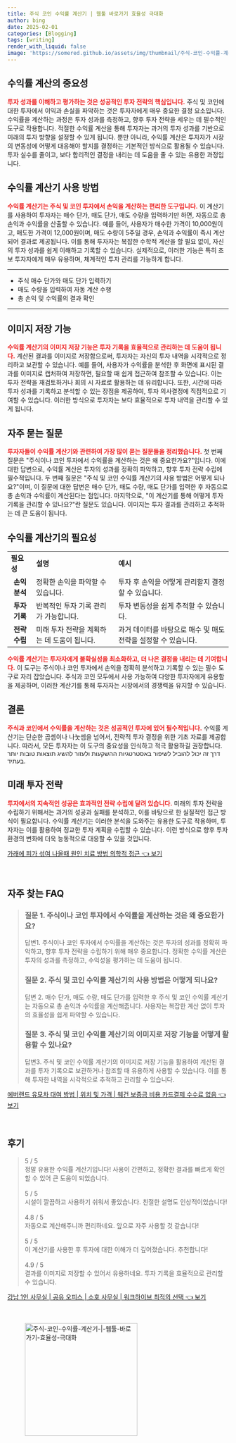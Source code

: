 ```yaml
---
title: 주식 코인 수익률 계산기 | 웹툴 바로가기 효율성 극대화
author: bing
date: 2025-02-01
categories: [Blogging]
tags: [writing]
render_with_liquid: false
image: 'https://somered.github.io/assets/img/thumbnail/주식-코인-수익률-계산기-|-웹툴-바로가기-효율성-극대화.webp'
---
```



<h2 id='수익률_계산의_중요성'>수익률 계산의 중요성</h2>

<p><b><span style="color: #ee2323;">투자 성과를 이해하고 평가하는 것은 성공적인 투자 전략의 핵심입니다.</span></b> 주식 및 코인에 대한 투자에서 이익과 손실을 파악하는 것은 투자자에게 매우 중요한 결정 요소입니다. 수익률을 계산하는 과정은 투자 성과를 측정하고, 향후 투자 전략을 세우는 데 필수적인 도구로 작용합니다. 적절한 수익률 계산을 통해 투자자는 과거의 투자 성과를 기반으로 미래의 투자 방향을 설정할 수 있게 됩니다. 뿐만 아니라, 수익률 계산은 투자자가 시장의 변동성에 어떻게 대응해야 할지를 결정하는 기본적인 방식으로 활용될 수 있습니다. 투자 실수를 줄이고, 보다 합리적인 결정을 내리는 데 도움을 줄 수 있는 유용한 과정입니다.</p>

<h2 id='수익률_계산기_사용방법'>수익률 계산기 사용 방법</h2>

<p><b><span style="color: #ee2323;">수익률 계산기는 주식 및 코인 투자에서 손익을 계산하는 편리한 도구입니다.</span></b> 이 계산기를 사용하여 투자자는 매수 단가, 매도 단가, 매도 수량을 입력하기만 하면, 자동으로 총 손익과 수익률을 산출할 수 있습니다. 예를 들어, 사용자가 매수한 가격이 10,000원이고, 매도한 가격이 12,000원이며, 매도 수량이 5주일 경우, 손익과 수익률이 즉시 계산되어 결과로 제공됩니다. 이를 통해 투자자는 복잡한 수학적 계산을 할 필요 없이, 자신의 투자 성과를 쉽게 이해하고 기록할 수 있습니다. 실제적으로, 이러한 기능은 특히 초보 투자자에게 매우 유용하며, 체계적인 투자 관리를 가능하게 합니다.</p>

<hr />

<ul>
    <li>주식 매수 단가와 매도 단가 입력하기</li>
    <li>매도 수량을 입력하여 자동 계산 수행</li>
    <li>총 손익 및 수익률의 결과 확인</li>
</ul>

<hr />

<h2 id='이미지_저장_기능'>이미지 저장 기능</h2>

<p><b><span style="color: #ee2323;">수익률 계산기의 이미지 저장 기능은 투자 기록을 효율적으로 관리하는 데 도움이 됩니다.</span></b> 계산된 결과를 이미지로 저장함으로써, 투자자는 자신의 투자 내역을 시각적으로 정리하고 보관할 수 있습니다. 예를 들어, 사용자가 수익률을 분석한 후 화면에 표시된 결과를 이미지로 캡처하여 저장하면, 필요할 때 쉽게 접근하여 참조할 수 있습니다. 이는 투자 전략을 재검토하거나 회의 시 자료로 활용하는 데 유리합니다. 또한, 시간에 따라 투자 성과를 기록하고 분석할 수 있는 장점을 제공하여, 투자 의사결정에 직접적으로 기여할 수 있습니다. 이러한 방식으로 투자자는 보다 효율적으로 투자 내역을 관리할 수 있게 됩니다.</p>

<h2 id='자주_묻는_질문'>자주 묻는 질문</h2>

<p><b><span style="color: #ee2323;">투자자들이 수익률 계산기와 관련하여 가장 많이 묻는 질문들을 정리했습니다.</span></b> 첫 번째 질문은 "주식이나 코인 투자에서 수익률을 계산하는 것은 왜 중요한가요?"입니다. 이에 대한 답변으로, 수익률 계산은 투자의 성과를 정확히 파악하고, 향후 투자 전략 수립에 필수적입니다. 두 번째 질문은 "주식 및 코인 수익률 계산기의 사용 방법은 어떻게 되나요?"이며, 이 질문에 대한 답변은 매수 단가, 매도 수량, 매도 단가를 입력한 후 자동으로 총 손익과 수익률이 계산된다는 점입니다. 마지막으로, "이 계산기를 통해 어떻게 투자 기록을 관리할 수 있나요?"란 질문도 있습니다. 이미지는 투자 결과를 관리하고 추적하는 데 큰 도움이 됩니다.</p>

<h2 id='수익률_계산기_필요성'>수익률 계산기의 필요성</h2>

<table>
    <tr>
        <td><b>필요성</b></td>
        <td><b>설명</b></td>
        <td><b>예시</b></td>
    </tr>
    <tr>
        <td style="text-align: center; height: 17px;"><b>손익 분석</b></td>
        <td>정확한 손익을 파악할 수 있습니다.</td>
        <td>투자 후 손익을 어떻게 관리할지 결정할 수 있습니다.</td>
    </tr>
    <tr>
        <td style="text-align: center; height: 17px;"><b>투자 기록</b></td>
        <td>반복적인 투자 기록 관리가 가능합니다.</td>
        <td>투자 변동성을 쉽게 추적할 수 있습니다.</td>
    </tr>
    <tr>
        <td style="text-align: center; height: 17px;"><b>전략 수립</b></td>
        <td>미래 투자 전략을 계획하는 데 도움이 됩니다.</td>
        <td>과거 데이터를 바탕으로 매수 및 매도 전략을 설정할 수 있습니다.</td>
    </tr>
</table>

<p><b><span style="color: #ee2323;">수익률 계산기는 투자자에게 불확실성을 최소화하고, 더 나은 결정을 내리는 데 기여합니다.</span></b> 이 도구는 주식이나 코인 투자에서 손익을 정확히 분석하고 기록할 수 있는 필수 도구로 자리 잡았습니다. 주식과 코인 모두에서 사용 가능하여 다양한 투자자에게 유용함을 제공하며, 이러한 계산기를 통해 투자자는 시장에서의 경쟁력을 유지할 수 있습니다.</p>

<h2 id='결론'>결론</h2>

<p><b><span style="color: #ee2323;">주식과 코인에서 수익률을 계산하는 것은 성공적인 투자에 있어 필수적입니다.</span></b> 수익률 계산기는 단순한 곱셈이나 나눗셈을 넘어서, 전략적 투자 결정을 위한 기초 자료를 제공합니다. 따라서, 모든 투자자는 이 도구의 중요성을 인식하고 적극 활용하길 권장합니다. דרך זה יכול להוביל לשיפור באסטרטגיות ההשקעות ולעזור להשיג תוצאות טובות יותר בעתיד.</p>

<h2 id='미래_투자_전략'>미래 투자 전략</h2>

<p><b><span style="color: #ee2323;">투자에서의 지속적인 성공은 효과적인 전략 수립에 달려 있습니다.</span></b> 미래의 투자 전략을 수립하기 위해서는 과거의 성공과 실패를 분석하고, 이를 바탕으로 한 실질적인 접근 방식이 필요합니다. 수익률 계산기는 이러한 분석을 도와주는 유용한 도구로 작용하며, 투자자는 이를 활용하여 정교한 투자 계획을 수립할 수 있습니다. 이런 방식으로 향후 투자 환경의 변화에 더욱 능동적으로 대응할 수 있을 것입니다.</p>


<p><a class="click-button" title="가래에 피가 섞여 나올때 원인 치료 방법 의학적 접근" href="https://somered.github.io/posts/%EA%B0%80%EB%9E%98%EC%97%90-%ED%94%BC%EA%B0%80-%EC%84%9E%EC%97%AC-%EB%82%98%EC%98%AC%EB%95%8C-%EC%9B%90%EC%9D%B8-%EC%B9%98%EB%A3%8C-%EB%B0%A9%EB%B2%95-%EC%9D%98%ED%95%99%EC%A0%81-%EC%A0%91%EA%B7%BC/" rel="dofollow">가래에 피가 섞여 나올때 원인 치료 방법 의학적 접근 👈 보기</a></p><br>
<h2 id='자주_찾는_FAQ'>자주 찾는 FAQ</h2>
<div itemscope="" itemtype="https://schema.org/FAQPage"> 
<blockquote> 
<div itemscope="" itemprop="mainEntity" itemtype="https://schema.org/Question"> 
<h3 itemprop="name">질문 1. 주식이나 코인 투자에서 수익률을 계산하는 것은 왜 중요한가요? </h3> 
<div itemscope="" itemprop="acceptedAnswer" itemtype="https://schema.org/Answer"> 
<span itemprop="text"> 
<p>답변1. 주식이나 코인 투자에서 수익률을 계산하는 것은 투자의 성과를 정확히 파악하고, 향후 투자 전략을 수립하기 위해 매우 중요합니다. 정확한 수익률 계산은 투자의 성과를 측정하고, 수익성을 평가하는 데 도움이 됩니다.</p> 
</span> 
</div> 
</div> 

<div itemscope="" itemprop="mainEntity" itemtype="https://schema.org/Question"> 
<h3 itemprop="name">질문 2. 주식 및 코인 수익률 계산기의 사용 방법은 어떻게 되나요? </h3> 
<div itemscope="" itemprop="acceptedAnswer" itemtype="https://schema.org/Answer"> 
<span itemprop="text"> 
<p>답변 2. 매수 단가, 매도 수량, 매도 단가를 입력한 후 주식 및 코인 수익률 계산기는 자동으로 총 손익과 수익률을 계산해줍니다. 사용자는 복잡한 계산 없이 투자의 효율성을 쉽게 파악할 수 있습니다.</p> 
</span> 
</div> 
</div> 

<div itemscope="" itemprop="mainEntity" itemtype="https://schema.org/Question"> 
<h3 itemprop="name">질문 3. 주식 및 코인 수익률 계산기의 이미지로 저장 기능을 어떻게 활용할 수 있나요?</h3> 
<div itemscope="" itemprop="acceptedAnswer" itemtype="https://schema.org/Answer"> 
<span itemprop="text"> 
<p>답변3. 주식 및 코인 수익률 계산기의 이미지로 저장 기능을 활용하여 계산된 결과를 투자 기록으로 보관하거나 참조할 때 유용하게 사용할 수 있습니다. 이를 통해 투자한 내역을 시각적으로 추적하고 관리할 수 있습니다.</p> 
</span> 
</div> 
</div> 
</blockquote> 
</div>
<p><a class="click-button" title="에버랜드 유모차 대여 방법 | 위치 및 가격 | 웨건 보증금 비용 카드결제 수수료 없음" href="https://somered.github.io/posts/%EC%97%90%EB%B2%84%EB%9E%9C%EB%93%9C-%EC%9C%A0%EB%AA%A8%EC%B0%A8-%EB%8C%80%EC%97%AC-%EB%B0%A9%EB%B2%95-%EC%9C%84%EC%B9%98-%EB%B0%8F-%EA%B0%80%EA%B2%A9-%EC%9B%A8%EA%B1%B4-%EB%B3%B4%EC%A6%9D%EA%B8%88-%EB%B9%84%EC%9A%A9-%EC%B9%B4%EB%93%9C%EA%B2%B0%EC%A0%9C-%EC%88%98%EC%88%98%EB%A3%8C-%EC%97%86%EC%9D%8C/" rel="dofollow">에버랜드 유모차 대여 방법 | 위치 및 가격 | 웨건 보증금 비용 카드결제 수수료 없음 👈 보기</a></p><br>
<h2 id='후기'>후기</h2>
<div itemscope itemtype="https://schema.org/Product">
  <blockquote>
  <div itemprop="review" itemscope itemtype="https://schema.org/Review">
      <div itemprop="reviewRating" itemscope itemtype="https://schema.org/Rating"> <span itemprop="ratingValue">5</span> / <span itemprop="bestRating">5</span> </div>
      <span itemprop="reviewBody">정말 유용한 수익률 계산기입니다! 사용이 간편하고, 정확한 결과를 빠르게 확인할 수 있어 큰 도움이 되었습니다.</span>
  </div>
  <br>
  <div itemprop="review" itemscope itemtype="https://schema.org/Review">
      <div itemprop="reviewRating" itemscope itemtype="https://schema.org/Rating"> <span itemprop="ratingValue">5</span> / <span itemprop="bestRating">5</span> </div>
      <span itemprop="reviewBody">시설이 깔끔하고 사용하기 쉬워서 좋았습니다. 친절한 설명도 인상적이었습니다!</span>
  </div>
  <br>
  <div itemprop="review" itemscope itemtype="https://schema.org/Review">
      <div itemprop="reviewRating" itemscope itemtype="https://schema.org/Rating"> <span itemprop="ratingValue">4.8</span> / <span itemprop="bestRating">5</span> </div>
      <span itemprop="reviewBody">자동으로 계산해주니까 편리하네요. 앞으로 자주 사용할 것 같습니다!</span>
  </div>
  <br>
  <div itemprop="review" itemscope itemtype="https://schema.org/Review">
      <div itemprop="reviewRating" itemscope itemtype="https://schema.org/Rating"> <span itemprop="ratingValue">5</span> / <span itemprop="bestRating">5</span> </div>
      <span itemprop="reviewBody">이 계산기를 사용한 후 투자에 대한 이해가 더 깊어졌습니다. 추천합니다!</span>
  </div>
  <br>
  <div itemprop="review" itemscope itemtype="https://schema.org/Review">
      <div itemprop="reviewRating" itemscope itemtype="https://schema.org/Rating"> <span itemprop="ratingValue">4.9</span> / <span itemprop="bestRating">5</span> </div>
      <span itemprop="reviewBody">결과를 이미지로 저장할 수 있어서 유용하네요. 투자 기록을 효율적으로 관리할 수 있습니다.</span>
  </div>
  </blockquote>
</div>
<p><a class="click-button" title="강남 1인 사무실 | 공유 오피스 | 소호 사무실 | 워크하이브 최적의 선택" href="https://somered.github.io/posts/%EA%B0%95%EB%82%A8-1%EC%9D%B8-%EC%82%AC%EB%AC%B4%EC%8B%A4-%EA%B3%B5%EC%9C%A0-%EC%98%A4%ED%94%BC%EC%8A%A4-%EC%86%8C%ED%98%B8-%EC%82%AC%EB%AC%B4%EC%8B%A4-%EC%9B%8C%ED%81%AC%ED%95%98%EC%9D%B4%EB%B8%8C-%EC%B5%9C%EC%A0%81%EC%9D%98-%EC%84%A0%ED%83%9D/" rel="dofollow">강남 1인 사무실 | 공유 오피스 | 소호 사무실 | 워크하이브 최적의 선택 👈 보기</a></p><br>
<figure class="image"><img src="https://somered.github.io/assets/img/thumbnail/주식-코인-수익률-계산기-|-웹툴-바로가기-효율성-극대화.webp" alt="주식-코인-수익률-계산기-|-웹툴-바로가기-효율성-극대화" width="256" height="256"></figure>